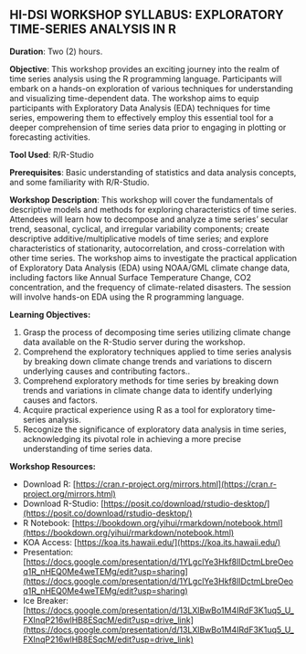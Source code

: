 
## **HI-DSI WORKSHOP SYLLABUS: EXPLORATORY TIME-SERIES ANALYSIS IN R**

**Duration**: Two (2) hours.

**Objective**: This workshop provides an exciting journey into the realm of time series analysis using the R programming language. Participants will embark on a hands-on exploration of various techniques for understanding and visualizing time-dependent data. The workshop aims to equip participants with Exploratory Data Analysis (EDA) techniques for time series, empowering them to effectively employ this essential tool for a deeper comprehension of time series data prior to engaging in plotting or forecasting activities.

**Tool Used**: R/R-Studio 

**Prerequisites**: Basic understanding of statistics and data analysis concepts, and some familiarity with R/R-Studio.

**Workshop Description**: This workshop will cover the fundamentals of descriptive models and methods for exploring characteristics of time series. Attendees will learn how to decompose and analyze a time series’ secular trend, seasonal, cyclical, and irregular variability components; create descriptive additive/multiplicative models of time series; and explore characteristics of stationarity, autocorrelation, and cross-correlation with other time series. The workshop aims to investigate the practical application of Exploratory Data Analysis (EDA) using NOAA/GML climate change data, including factors like Annual Surface Temperature Change, CO2 concentration, and the frequency of climate-related disasters. The session will involve hands-on EDA using the R programming language. 

**Learning Objectives:**



1. Grasp the process of decomposing time series utilizing climate change data available on the R-Studio server during the workshop.
2. Comprehend the exploratory techniques applied to time series analysis by breaking down climate change trends and variations to discern underlying causes and contributing factors..
3. Comprehend exploratory methods for time series by breaking down trends and variations in climate change data to identify underlying causes and factors.
4. Acquire practical experience using R as a tool for exploratory time-series analysis.
5. Recognize the significance of exploratory data analysis in time series, acknowledging its pivotal role in achieving a more precise understanding of time series data.

**Workshop Resources:**



* Download R: [https://cran.r-project.org/mirrors.html](https://cran.r-project.org/mirrors.html) 
* Download R-Studio: [https://posit.co/download/rstudio-desktop/](https://posit.co/download/rstudio-desktop/) 
* R Notebook: [https://bookdown.org/yihui/rmarkdown/notebook.html](https://bookdown.org/yihui/rmarkdown/notebook.html)
* KOA Access: [https://koa.its.hawaii.edu/](https://koa.its.hawaii.edu/)
* Presentation: [https://docs.google.com/presentation/d/1YLgclYe3Hkf8lIDctmLbreOeoq1R_nHEQ0Me4weTEMg/edit?usp=sharing](https://docs.google.com/presentation/d/1YLgclYe3Hkf8lIDctmLbreOeoq1R_nHEQ0Me4weTEMg/edit?usp=sharing)
* Ice Breaker: [https://docs.google.com/presentation/d/13LXlBwBo1M4IRdF3K1uq5_U_FXInqP216wlHB8ESqcM/edit?usp=drive_link](https://docs.google.com/presentation/d/13LXlBwBo1M4IRdF3K1uq5_U_FXInqP216wlHB8ESqcM/edit?usp=drive_link) 
